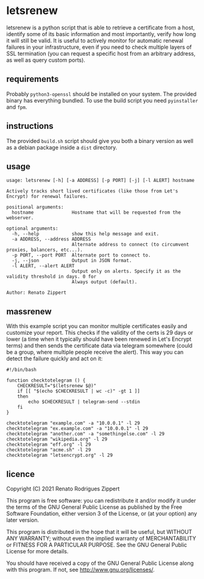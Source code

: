 # letsrenew

letsrenew is a python script that is able to retrieve a certificate from a host, identify some of its basic information and most importantly, verify how long it will still be valid. It is useful to actively monitor for automatic renewal failures in your infrastructure, even if you need to check multiple layers of SSL termination (you can request a specific host from an arbitrary address, as well as query custom ports).

## requirements

Probably `python3-openssl` should be installed on your system. The provided binary has everything bundled.
To use the build script you need `pyinstaller` and `fpm`.

## instructions

The provided `build.sh` script should give you both a binary version as well as a debian package inside a `dist` directory.

## usage
```
usage: letsrenew [-h] [-a ADDRESS] [-p PORT] [-j] [-l ALERT] hostname

Actively tracks short lived certificates (like those from Let's Encrypt) for renewal failures.

positional arguments:
  hostname              Hostname that will be requested from the webserver.

optional arguments:
  -h, --help            show this help message and exit.
  -a ADDRESS, --address ADDRESS
                        Alternate address to connect (to circumvent proxies, balancers, etc...).
  -p PORT, --port PORT  Alternate port to connect to.
  -j, --json            Output in JSON format.
  -l ALERT, --alert ALERT
                        Output only on alerts. Specify it as the validity threshold in days. 0 for
                        Always output (default).

Author: Renato Zippert
```

## massrenew

With this example script you can monitor multiple certificates easily and customize your report. This checks if the validity of the certs is 29 days or lower (a time when it typically should have been renewed in Let's Encrypt terms) and then sends the certificate data via telegram somewhere (could be a group, where multiple people receive the alert). This way you can detect the failure quickly and act on it:

```
#!/bin/bash

function checktotelegram () {
	CHECKRESULT="$(letsrenew $@)"
	if [[ "$(echo $CHECKRESULT | wc -c)" -gt 1 ]]
	then
		echo $CHECKRESULT | telegram-send --stdin
	fi
}

checktotelegram "example.com" -a "10.0.0.1" -l 29
checktotelegram "ex.example.com" -a "10.0.0.1" -l 29
checktotelegram "another.com" -a "somethingelse.com" -l 29
checktotelegram "wikipedia.org" -l 29
checktotelegram "eff.org" -l 29
checktotelegram "acme.sh" -l 29
checktotelegram "letsencrypt.org" -l 29
```

## licence

Copyright (C) 2021 Renato Rodrigues Zippert

This program is free software: you can redistribute it and/or modify it under the terms of the GNU General Public License as published by the Free Software Foundation, either version 3 of the License, or (at your option) any later version.

This program is distributed in the hope that it will be useful, but WITHOUT ANY WARRANTY; without even the implied warranty of MERCHANTABILITY or FITNESS FOR A PARTICULAR PURPOSE. See the GNU General Public License for more details.

You should have received a copy of the GNU General Public License along with this program. If not, see <http://www.gnu.org/licenses/>.
